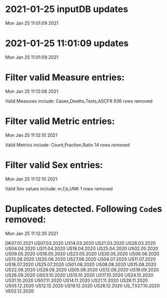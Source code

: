 
# 2021-01-25 inputDB updates 
 Mon Jan 25 11:01:09 2021 


# 2021-01-25 11:01:09 updates 
 Mon Jan 25 11:01:09 2021 


# Filter valid Measure entries: 
 Mon Jan 25 11:12:08 2021 

Valid Measures include: Cases,Deaths,Tests,ASCFR
 936 rows removed
# Filter valid Metric entries: 
 Mon Jan 25 11:12:10 2021 

Valid Metrics include: Count,Fraction,Ratio
 14 rows removed
# Filter valid Sex entries: 
 Mon Jan 25 11:12:10 2021 

Valid Sex values include: m,f,b,UNK
 1 rows removed
# Duplicates detected. Following `Code`s removed: 
 Mon Jan 25 11:12:35 2021 

DK07.01.2021
US07.03.2020
US14.03.2020
US21.03.2020
US28.03.2020
US04.04.2020
US11.04.2020
US18.04.2020
US25.04.2020
US02.05.2020
US09.05.2020
US16.05.2020
US23.05.2020
US30.05.2020
US06.06.2020
US13.06.2020
US20.06.2020
US27.06.2020
US04.07.2020
US11.07.2020
US18.07.2020
US25.07.2020
US01.08.2020
US08.08.2020
US15.08.2020
US22.08.2020
US29.08.2020
US05.09.2020
US12.09.2020
US19.09.2020
US26.09.2020
US03.10.2020
US10.10.2020
US17.10.2020
US24.10.2020
US31.10.2020
US07.11.2020
US14.11.2020
US21.11.2020
US28.11.2020
US05.12.2020
US12.12.2020
US19.12.2020
US26.12.2020
US_TX27.10.2020
VE02.12.2020